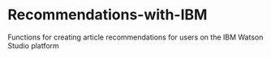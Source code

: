 # Recommendations-with-IBM
 Functions for creating article recommendations for users on the IBM Watson Studio platform 
